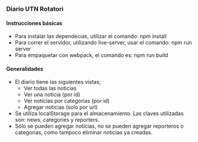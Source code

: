 ### Diario UTN Rotatori

#### Instrucciones básicas
*   Para instalar las dependecias, utilizar el comando: npm install
*   Para correr el servidor, utilizando live-server, usar el comando: npm run server
*   Para empaquetar con webpack, el comando es: npm run build


#### Generalidades
*   El diario tiene las siguientes vistas;
    *	Ver todas las noticias
    *	Ver una noticia (por id)
    *	Ver noticias por categorias (por id)
    *	Agregar noticias (solo por url)
*	Se utiliza localStorage para el almacenamiento. Las claves utilizadas son: news, categories y reporters.
*   Sólo se pueden agregar noticias, no se pueden agregar reporteros o categorias, como tampoco eliminar noticias ya creadas.